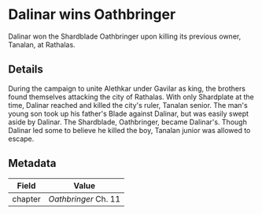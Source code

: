 # Dalinar wins Oathbringer
Dalinar won the Shardblade Oathbringer upon killing its previous owner, Tanalan, at Rathalas.

## Details
During the campaign to unite Alethkar under Gavilar as king, the brothers found themselves attacking the city of Rathalas. With only Shardplate at the time, Dalinar reached and killed the city's ruler, Tanalan senior. The man's young son took up his father's Blade against Dalinar, but was easily swept aside by Dalinar. The Shardblade, Oathbringer, became Dalinar's. Though Dalinar led some to believe he killed the boy, Tanalan junior was allowed to escape.

## Metadata
| Field | Value |
| ----- | ----- |
| chapter | *Oathbringer* Ch. 11 |
